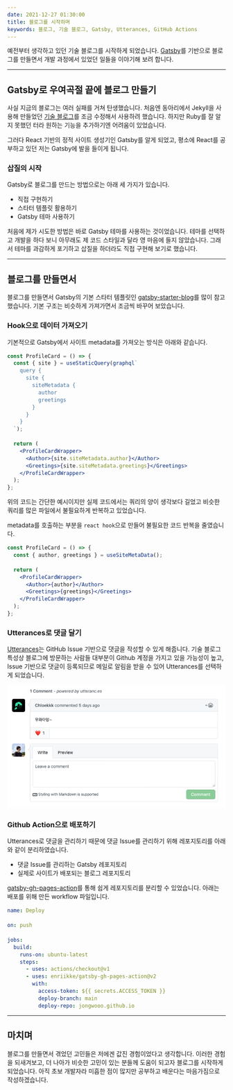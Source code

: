 ```yaml
---
date: 2021-12-27 01:30:00
title: 블로그를 시작하며
keywords: 블로그, 기술 블로그, Gatsby, Utterances, GitHub Actions
---
```


예전부터 생각하고 있던 기술 블로그를 시작하게 되었습니다. [Gatsby](https://www.gatsbyjs.com)를 기반으로 블로그를 만들면서 개발 과정에서 있었던 일들을 이야기해 보려 합니다.

<!-- end -->

---

## Gatsby로 우여곡절 끝에 블로그 만들기

사실 지금의 블로그는 여러 실패를 거쳐 탄생했습니다. 처음엔 동아리에서 Jekyll을 사용해 만들었던 [기술 블로그](https://likelionmyongji.github.io)를 조금 수정해서 사용하려 했습니다. 하지만 Ruby를 잘 알지 못했던 터라 원하는 기능을 추가하기엔 어려움이 있었습니다.

그러다 React 기반의 정적 사이트 생성기인 Gatsby를 알게 되었고, 평소에 React를 공부하고 있던 저는 Gatsby에 발을 들이게 됩니다.

### 삽질의 시작

Gatsby로 블로그를 만드는 방법으로는 아래 세 가지가 있습니다.

- 직접 구현하기
- 스타터 템플릿 활용하기
- Gatsby 테마 사용하기

처음에 제가 시도한 방법은 바로 Gatsby 테마를 사용하는 것이었습니다. 테마를 선택하고 개발을 하다 보니 아무래도 제 코드 스타일과 달라 영 마음에 들지 않았습니다. 그래서 테마를 과감하게 포기하고 삽질을 하더라도 직접 구현해 보기로 했습니다.

---

## 블로그를 만들면서

블로그를 만들면서 Gatsby의 기본 스타터 템플릿인 [gatsby-starter-blog](https://github.com/gatsbyjs/gatsby-starter-blog)를 많이 참고했습니다. 기본 구조는 비슷하게 가져가면서 조금씩 바꾸어 보았습니다.

### Hook으로 데이터 가져오기

기본적으로 Gatsby에서 사이트 metadata를 가져오는 방식은 아래와 같습니다.

```jsx
const ProfileCard = () => {
  const { site } = useStaticQuery(graphql`
    query {
      site {
        siteMetadata {
          author
          greetings
        }
      }
    }
  `);

  return (
    <ProfileCardWrapper>
      <Author>{site.siteMetadata.author}</Author>
      <Greetings>{site.siteMetadata.greetings}</Greetings>
    </ProfileCardWrapper>
  );
};
```

위의 코드는 간단한 예시이지만 실제 코드에서는 쿼리의 양이 생각보다 길었고 비슷한 쿼리를 많은 파일에서 불필요하게 반복하고 있었습니다.

metadata를 호출하는 부분을 `react hook`으로 만들어 불필요한 코드 반복을 줄였습니다.

```jsx
const ProfileCard = () => {
  const { author, greetings } = useSiteMetaData();

  return (
    <ProfileCardWrapper>
      <Author>{author}</Author>
      <Greetings>{greetings}</Greetings>
    </ProfileCardWrapper>
  );
};
```

### Utterances로 댓글 달기

[Utterances](https://utteranc.es)는 GitHub Issue 기반으로 댓글을 작성할 수 있게 해줍니다. 기술 블로그 특성상 블로그에 방문하는 사람들 대부분이 Github 계정을 가지고 있을 가능성이 높고, Issue 기반으로 댓글이 등록되므로 메일로 알림을 받을 수 있어 Utterances를 선택하게 되었습니다.

![Utterances로 구현한 댓글 기능](utterances.png "[Utterances](https://utteranc.es)로 구현한 댓글 기능")

### Github Action으로 배포하기

Utterances로 댓글을 관리하기 때문에 댓글 Issue를 관리하기 위해 레포지토리를 아래와 같이 분리하였습니다.

- 댓글 Issue를 관리하는 Gatsby 레포지토리
- 실제로 사이트가 배포되는 블로그 레포지토리

[gatsby-gh-pages-action](https://github.com/enriikke/gatsby-gh-pages-action)를 통해 쉽게 레포지토리를 분리할 수 있었습니다. 아래는 배포를 위해 만든 workflow 파일입니다.

```yml
name: Deploy

on: push

jobs:
  build:
    runs-on: ubuntu-latest
    steps:
      - uses: actions/checkout@v1
      - uses: enriikke/gatsby-gh-pages-action@v2
        with:
          access-token: ${{ secrets.ACCESS_TOKEN }}
          deploy-branch: main
          deploy-repo: jongwooo.github.io
```

---

## 마치며

블로그를 만들면서 겪었던 고민들은 저에겐 값진 경험이었다고 생각합니다. 이러한 경험을 되새겨보고, 더 나아가 비슷한 고민이 있는 분들께 도움이 되고자 블로그를 시작하게 되었습니다. 아직 초보 개발자라 미흡한 점이 많지만 공부하고 배운다는 마음가짐으로 작성하겠습니다.
